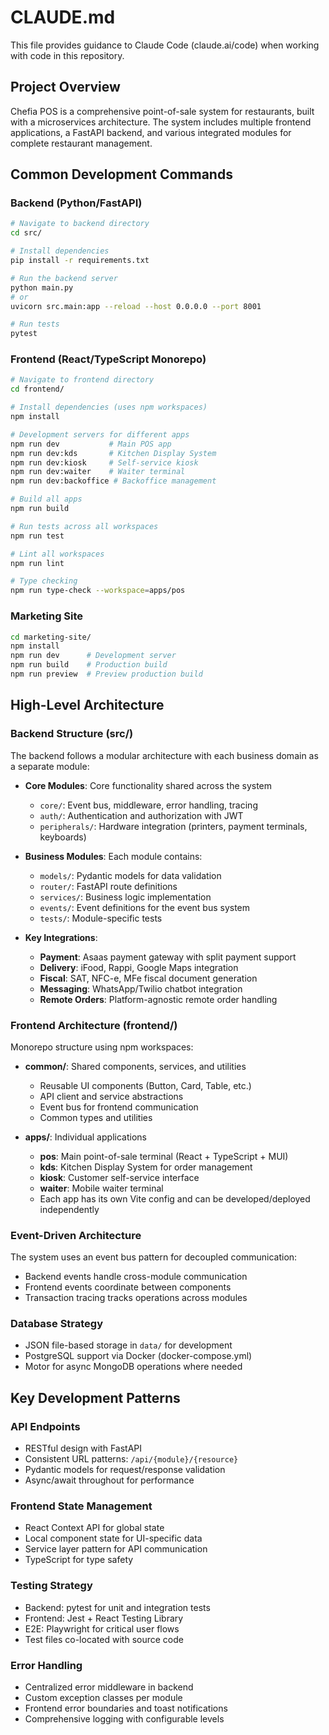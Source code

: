 # CLAUDE.md

This file provides guidance to Claude Code (claude.ai/code) when working with code in this repository.

## Project Overview

Chefia POS is a comprehensive point-of-sale system for restaurants, built with a microservices architecture. The system includes multiple frontend applications, a FastAPI backend, and various integrated modules for complete restaurant management.

## Common Development Commands

### Backend (Python/FastAPI)
```bash
# Navigate to backend directory
cd src/

# Install dependencies
pip install -r requirements.txt

# Run the backend server
python main.py
# or
uvicorn src.main:app --reload --host 0.0.0.0 --port 8001

# Run tests
pytest
```

### Frontend (React/TypeScript Monorepo)
```bash
# Navigate to frontend directory
cd frontend/

# Install dependencies (uses npm workspaces)
npm install

# Development servers for different apps
npm run dev           # Main POS app
npm run dev:kds       # Kitchen Display System
npm run dev:kiosk     # Self-service kiosk
npm run dev:waiter    # Waiter terminal
npm run dev:backoffice # Backoffice management

# Build all apps
npm run build

# Run tests across all workspaces
npm run test

# Lint all workspaces
npm run lint

# Type checking
npm run type-check --workspace=apps/pos
```

### Marketing Site
```bash
cd marketing-site/
npm install
npm run dev      # Development server
npm run build    # Production build
npm run preview  # Preview production build
```

## High-Level Architecture

### Backend Structure (src/)
The backend follows a modular architecture with each business domain as a separate module:

- **Core Modules**: Core functionality shared across the system
  - `core/`: Event bus, middleware, error handling, tracing
  - `auth/`: Authentication and authorization with JWT
  - `peripherals/`: Hardware integration (printers, payment terminals, keyboards)

- **Business Modules**: Each module contains:
  - `models/`: Pydantic models for data validation
  - `router/`: FastAPI route definitions
  - `services/`: Business logic implementation
  - `events/`: Event definitions for the event bus system
  - `tests/`: Module-specific tests

- **Key Integrations**:
  - **Payment**: Asaas payment gateway with split payment support
  - **Delivery**: iFood, Rappi, Google Maps integration
  - **Fiscal**: SAT, NFC-e, MFe fiscal document generation
  - **Messaging**: WhatsApp/Twilio chatbot integration
  - **Remote Orders**: Platform-agnostic remote order handling

### Frontend Architecture (frontend/)
Monorepo structure using npm workspaces:

- **common/**: Shared components, services, and utilities
  - Reusable UI components (Button, Card, Table, etc.)
  - API client and service abstractions
  - Event bus for frontend communication
  - Common types and utilities

- **apps/**: Individual applications
  - **pos**: Main point-of-sale terminal (React + TypeScript + MUI)
  - **kds**: Kitchen Display System for order management
  - **kiosk**: Customer self-service interface
  - **waiter**: Mobile waiter terminal
  - Each app has its own Vite config and can be developed/deployed independently

### Event-Driven Architecture
The system uses an event bus pattern for decoupled communication:
- Backend events handle cross-module communication
- Frontend events coordinate between components
- Transaction tracing tracks operations across modules

### Database Strategy
- JSON file-based storage in `data/` for development
- PostgreSQL support via Docker (docker-compose.yml)
- Motor for async MongoDB operations where needed

## Key Development Patterns

### API Endpoints
- RESTful design with FastAPI
- Consistent URL patterns: `/api/{module}/{resource}`
- Pydantic models for request/response validation
- Async/await throughout for performance

### Frontend State Management
- React Context API for global state
- Local component state for UI-specific data
- Service layer pattern for API communication
- TypeScript for type safety

### Testing Strategy
- Backend: pytest for unit and integration tests
- Frontend: Jest + React Testing Library
- E2E: Playwright for critical user flows
- Test files co-located with source code

### Error Handling
- Centralized error middleware in backend
- Custom exception classes per module
- Frontend error boundaries and toast notifications
- Comprehensive logging with configurable levels